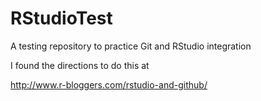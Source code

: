 # RStudioTest
A testing repository to practice Git and RStudio integration


I found the directions to do this at 

http://www.r-bloggers.com/rstudio-and-github/
